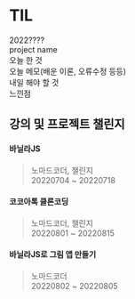 # TIL
2022????  
project name  
오늘 한 것   
오늘 메모(배운 이론, 오류수정 등등)  
내일 해야 할 것  
느낀점  

강의 및 프로젝트 챌린지
---
#### 바닐라JS   
> 노마드코더, 챌린지   
> 20220704 ~ 20220718   

#### 코코아톡 클론코딩   
> 노마드코더, 챌린지   
> 20220801 ~ 20220815

#### 바닐라JS로 그림 앱 만들기   
> 노마드코더   
> 20220802 ~ 20220805

